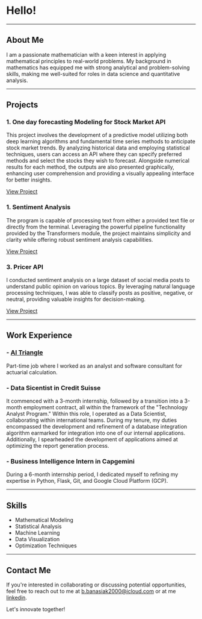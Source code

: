 # Hello!

---

## About Me

I am a passionate mathematician with a keen interest in applying mathematical principles to real-world problems. My background in mathematics has equipped me with strong analytical and problem-solving skills, making me well-suited for roles in data science and quantitative analysis.


---

## Projects

### 1. One day forecasting Modeling for Stock Market API

This project involves the development of a predictive model utilizing both deep learning algorithms and fundamental time series methods to anticipate stock market trends. By analyzing historical data and employing statistical techniques, users can access an API where they can specify preferred methods and select the stocks they wish to forecast. Alongside numerical results for each method, the outputs are also presented graphically, enhancing user comprehension and providing a visually appealing interface for better insights.

[View Project](https://github.com/BanasiakB/Forecasting)

### 1. Sentiment Analysis

The program is capable of processing text from either a provided text file or directly from the terminal. Leveraging the powerful pipeline functionality provided by the Transformers module, the project maintains simplicity and clarity while offering robust sentiment analysis capabilities.

[View Project](https://github.com/BanasiakB/Sentiment)

### 3. Pricer API

I conducted sentiment analysis on a large dataset of social media posts to understand public opinion on various topics. By leveraging natural language processing techniques, I was able to classify posts as positive, negative, or neutral, providing valuable insights for decision-making.

[View Project](https://github.com/BanasiakB/Pricer)

---

## Work Experience

### - [AI Triangle](https://triangle.expert/)
Part-time job where I worked as an analyst and software consultant for actuarial calculation.

### - Data Sicentist in Credit Suisse
It commenced with a 3-month internship, followed by a transition into a 3-month employment contract, all within the framework of the "Technology Analyst Program." Within this role, I operated as a Data Scientist, collaborating within international teams. During my tenure, my duties encompassed the development and refinement of a database integration algorithm earmarked for integration into one of our internal applications. Additionally, I spearheaded the development of applications aimed at optimizing the report generation process.

### - Business Intelligence Intern in Capgemini
During a 6-month internship period, I dedicated myself to refining my expertise in Python, Flask, Git, and Google Cloud Platform (GCP).

---

## Skills

- Mathematical Modeling
- Statistical Analysis
- Machine Learning
- Data Visualization
- Optimization Techniques

---

## Contact Me

If you're interested in collaborating or discussing potential opportunities, feel free to reach out to me at [b.banasiak2000@icloud.com](mailto:b.banasiak2000@icloud.com) or at me [linkedin](https://www.linkedin.com/in/bogdan-banasiak/).

Let's innovate together!
